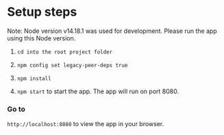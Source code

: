 # Setup steps

Note: Node version v14.18.1 was used for development. Please run the app using this Node version.

1. ```cd into the root project folder```

2. ```npm config set legacy-peer-deps true```

3. ```npm install```

4. ```npm start``` to start the app.
The app will run on port 8080.

### Go to

```http://localhost:8080``` to view the app in your browser.
